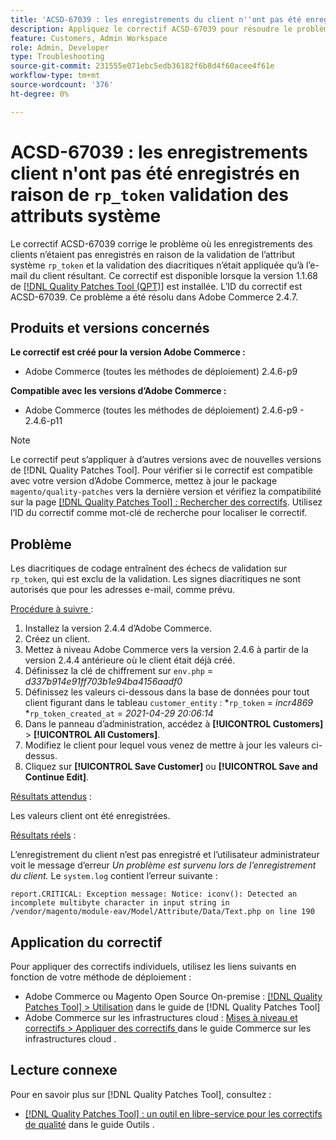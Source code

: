 ```yaml
---
title: 'ACSD-67039 : les enregistrements du client n''ont pas été enregistrés en raison de la validation des attributs du système rp_token'
description: Appliquez le correctif ACSD-67039 pour résoudre le problème d’Adobe Commerce où les signes diacritiques de codage provoquent des interruptions de validation sur rp_token.
feature: Customers, Admin Workspace
role: Admin, Developer
type: Troubleshooting
source-git-commit: 231555e071ebc5edb36182f6b8d4f60acee4f61e
workflow-type: tm+mt
source-wordcount: '376'
ht-degree: 0%

---
```


# ACSD-67039 : les enregistrements client n&#39;ont pas été enregistrés en raison de `rp_token` validation des attributs système

Le correctif ACSD-67039 corrige le problème où les enregistrements des clients n’étaient pas enregistrés en raison de la validation de l’attribut système `rp_token` et la validation des diacritiques n’était appliquée qu’à l’e-mail du client résultant. Ce correctif est disponible lorsque la version 1.1.68 de [[!DNL Quality Patches Tool (QPT)]](/help/tools/quality-patches-tool/quality-patches-tool-to-self-serve-quality-patches.md) est installée. L’ID du correctif est ACSD-67039. Ce problème a été résolu dans Adobe Commerce 2.4.7.

## Produits et versions concernés

**Le correctif est créé pour la version Adobe Commerce :**

* Adobe Commerce (toutes les méthodes de déploiement) 2.4.6-p9

**Compatible avec les versions d’Adobe Commerce :**

* Adobe Commerce (toutes les méthodes de déploiement) 2.4.6-p9 - 2.4.6-p11

>[!NOTE]
>
>Le correctif peut s’appliquer à d’autres versions avec de nouvelles versions de [!DNL Quality Patches Tool]. Pour vérifier si le correctif est compatible avec votre version d’Adobe Commerce, mettez à jour le package `magento/quality-patches` vers la dernière version et vérifiez la compatibilité sur la page [[!DNL Quality Patches Tool] : Rechercher des correctifs](https://experienceleague.adobe.com/tools/commerce-quality-patches/index.html?lang=fr). Utilisez l’ID du correctif comme mot-clé de recherche pour localiser le correctif.

## Problème

Les diacritiques de codage entraînent des échecs de validation sur `rp_token`, qui est exclu de la validation. Les signes diacritiques ne sont autorisés que pour les adresses e-mail, comme prévu.

<u>Procédure à suivre </u> :

1. Installez la version 2.4.4 d’Adobe Commerce.
1. Créez un client.
1. Mettez à niveau Adobe Commerce vers la version 2.4.6 à partir de la version 2.4.4 antérieure où le client était déjà créé.
1. Définissez la clé de chiffrement sur `env.php` =
   *d337b914e91ff703b1e94ba4156aadf0*
1. Définissez les valeurs ci-dessous dans la base de données pour tout client figurant dans le tableau `customer_entity` :
*`rp_token` = *incr4869*
*`rp_token_created_at` = *2021-04-29 20:06:14*
1. Dans le panneau d’administration, accédez à **[!UICONTROL Customers]** > **[!UICONTROL All Customers]**.
1. Modifiez le client pour lequel vous venez de mettre à jour les valeurs ci-dessus.
1. Cliquez sur **[!UICONTROL Save Customer]** ou **[!UICONTROL Save and Continue Edit]**.

<u>Résultats attendus</u> :

Les valeurs client ont été enregistrées.

<u>Résultats réels</u> :

L’enregistrement du client n’est pas enregistré et l’utilisateur administrateur voit le message d’erreur *Un problème est survenu lors de l’enregistrement du client.*
Le `system.log` contient l’erreur suivante :

```
report.CRITICAL: Exception message: Notice: iconv(): Detected an incomplete multibyte character in input string in /vendor/magento/module-eav/Model/Attribute/Data/Text.php on line 190
```

## Application du correctif

Pour appliquer des correctifs individuels, utilisez les liens suivants en fonction de votre méthode de déploiement :

* Adobe Commerce ou Magento Open Source On-premise : [[!DNL Quality Patches Tool] > Utilisation](/help/tools/quality-patches-tool/usage.md) dans le guide de [!DNL Quality Patches Tool]
* Adobe Commerce sur les infrastructures cloud : [ Mises à niveau et correctifs > Appliquer des correctifs ](https://experienceleague.adobe.com/docs/commerce-cloud-service/user-guide/develop/upgrade/apply-patches.html?lang=fr) dans le guide Commerce sur les infrastructures cloud .

## Lecture connexe

Pour en savoir plus sur [!DNL Quality Patches Tool], consultez :

* [[!DNL Quality Patches Tool] : un outil en libre-service pour les correctifs de qualité](/help/tools/quality-patches-tool/quality-patches-tool-to-self-serve-quality-patches.md) dans le guide Outils .
